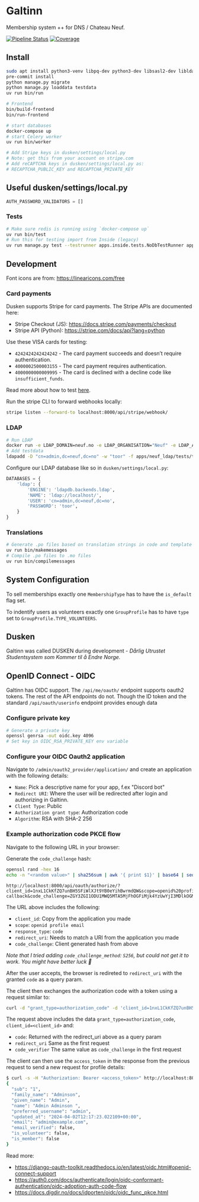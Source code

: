 # Galtinn

Membership system ++ for DNS / Chateau Neuf.

[![Pipeline Status](https://git.neuf.no/edb/galtinn/badges/main/pipeline.svg)](https://git.neuf.no/edb/galtinn/-/commits/main)
[![Coverage](https://git.neuf.no/edb/galtinn/badges/main/coverage.svg)](https://git.neuf.no/edb/galtinn)

## Install

```bash
sudo apt install python3-venv libpq-dev python3-dev libsasl2-dev libldap2-dev libssl-dev ldap-utils
pre-commit install
python manage.py migrate
python manage.py loaddata testdata
uv run bin/run

# Frontend
bin/build-frontend
bin/run-frontend

# start databases
docker-compose up
# start Celery worker
uv run bin/worker

# Add Stripe keys in dusken/settings/local.py
# Note: get this from your account on stripe.com
# Add reCAPTCHA keys in dusken/settings/local.py as:
# RECAPTCHA_PUBLIC_KEY and RECAPTCHA_PRIVATE_KEY
```

## Useful dusken/settings/local.py

```python
AUTH_PASSWORD_VALIDATORS = []
```

### Tests

```bash
# Make sure redis is running using `docker-compose up`
uv run bin/test
# Run this for testing import from Inside (legacy)
uv run manage.py test --testrunner apps.inside.tests.NoDbTestRunner apps.inside
```

## Development

Font icons are from: <https://linearicons.com/free>

### Card payments

Dusken supports Stripe for card payments. The Stripe APIs are documented here:

- Stripe Checkout (JS): <https://docs.stripe.com/payments/checkout>
- Stripe API (Python): <https://stripe.com/docs/api?lang=python>

Use these VISA cards for testing:

- `4242424242424242` - The card payment succeeds and doesn’t require authentication.
- `4000002500003155` - The card payment requires authentication.
- `4000000000009995` - The card is declined with a decline code like `insufficient_funds`.

Read more about how to test [here](https://docs.stripe.com/payments/accept-a-payment?platform=web&ui=elements#web-test-the-integration).

Run the stripe CLI to forward webhooks locally:

```sh
stripe listen --forward-to localhost:8000/api/stripe/webhook/
```

### LDAP

```bash
# Run LDAP
docker run -e LDAP_DOMAIN=neuf.no -e LDAP_ORGANISATION="Neuf" -e LDAP_ADMIN_PWD="toor" -p 389:389 -d nikolaik/openldap
# Add testdata
ldapadd -D "cn=admin,dc=neuf,dc=no" -w "toor" -f apps/neuf_ldap/tests/testdata.ldif  # Testdata
```

Configure our LDAP database like so in `dusken/settings/local.py`:

```python
DATABASES = {
    'ldap': {
        'ENGINE': 'ldapdb.backends.ldap',
        'NAME': 'ldap://localhost/',
        'USER': 'cn=admin,dc=neuf,dc=no',
        'PASSWORD': 'toor',
    }
}
```

### Translations

```bash
# Generate .po files based on translation strings in code and template files
uv run bin/makemessages
# Compile .po files to .mo files
uv run bin/compilemessages
```

## System Configuration

To sell memberships exactly one `MembershipType` has to have the `is_default` flag set.

To indentify users as volunteers exactly one `GroupProfile` has to have `type` set to `GroupProfile.TYPE_VOLUNTEERS`.

## Dusken

Galtinn was called DUSKEN during development - _Dårlig Utrustet Studentsystem som Kommer til å Endre Norge._

## OpenID Connect - OIDC

Galtinn has OIDC support. The `/api/me/oauth/` endpoint supports oauth2 tokens. The rest of the API endpoints do not. Though the ID token and the standard `/api/oauth/userinfo` endpoint provides enough data

### Configure private key

```sh
# Generate a private key
openssl genrsa -out oidc.key 4096
# Set key in OIDC_RSA_PRIVATE_KEY env variable
```

### Configure your OIDC Oauth2 application

Navigate to `/admin/oauth2_provider/application/` and create an application with the following details:

- `Name`: Pick a descriptive name for your app, f.ex "Discord bot"
- `Redirect URI`: Where the user will be redirected after login and authorizing in Galtinn.
- `Client Type`: Public
- `Authorization grant type`: Authorization code
- `Algorithm`: RSA with SHA-2 256

### Example authorization code PKCE flow

Navigate to the following URL in your browser:

Generate the `code_challenge` hash:

```sh
openssl rand -hex 16
echo -n "<random value>" | sha256sum | awk '{ print $1}' | base64 | sed 's/.$//'
```

```text
http://localhost:8000/api/oauth/authorize/?client_id=1nxL1CkKfZQ7unBH5SFiWlXJt9YB0eYihBwrmdQW&scope=openid%20profile%20email&response_type=code&redirect_uri=http://localhost:8000/api/oauth/generic-callback&code_challenge=ZGY3ZGI1ODU1MWQ5MTA5MjFhOGFiMjk4YzUwYjI3MDlkOGM1ODVhMmFlOGU2OWQ1ZmEzMjAyOTE0MjRiMGZjZQo
```

The URL above includes the following:

- `client_id`: Copy from the application you made
- `scope`: `openid profile email`
- `response_type`: `code`
- `redirect_uri`: Needs to match a URI from the application you made
- `code_challenge`: Client generated hash from above

_Note that I tried adding `code_challenge_method`: `S256`, but could not get it to work. You might have better luck 🤞_

After the user accepts, the browser is redireted to `redirect_uri` with the granted `code` as a query param.

The client then exchanges the authorization code with a token using a request similar to:

```sh
curl -d "grant_type=authorization_code" -d 'client_id=1nxL1CkKfZQ7unBH5SFiWlXJt9YB0eYihBwrmdQW' -d "code=p8sO5IyrpExeKsqpWar84CnFonqU9v" -d 'redirect_uri=<http://localhost:8000/api/oauth/generic-callback>' -d "code_verifier=ZGY3ZGI1ODU1MWQ5MTA5MjFhOGFiMjk4YzUwYjI3MDlkOGM1ODVhMmFlOGU2OWQ1ZmEzMjAyOTE0MjRiMGZjZQo" <http://localhost:8000/api/oauth/token/>
```

The request above includes the data `grant_type=authorization_code`, `client_id=<client_id>` and:

- `code`: Returned with the redirect_uri above as a query param
- `redirect_uri` Same as the first request
- `code_verifier` The same value as `code_challenge` in the first request

The client can then use the `access_token` in the response from the previous request to send a new request for profile details:

```sh
$ curl -s -H "Authorization: Bearer <access_token>" http://localhost:8000/api/oauth/userinfo/ | jq .
{
  "sub": "1",
  "family_name": "Adminson",
  "given_name": "Admin",
  "name": "Admin Adminson ",
  "preferred_username": "admin",
  "updated_at": "2024-04-02T12:17:23.022109+00:00",
  "email": "admin@example.com",
  "email_verified": false,
  "is_volunteer": false,
  "is_member": false
}
```

Read more:

- <https://django-oauth-toolkit.readthedocs.io/en/latest/oidc.html#openid-connect-support>
- <https://auth0.com/docs/authenticate/login/oidc-conformant-authentication/oidc-adoption-auth-code-flow>
- <https://docs.digdir.no/docs/idporten/oidc/oidc_func_pkce.html>
